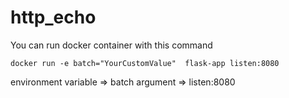 # http_echo

You can run docker container with this command

`docker run -e batch="YourCustomValue"  flask-app listen:8080`

environment variable => batch
argument => listen:8080
